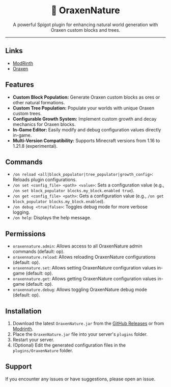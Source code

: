 <h1 align="center">🌱 OraxenNature</h1>
<p align="center">A powerful Spigot plugin for enhancing natural world generation with Oraxen custom blocks and trees.</p>

---

## Links

- [ModRinth](https://modrinth.com/plugin/oraxennature)
- [Oraxen](https://polymart.org/product/629/oraxen)

## Features

-   **Custom Block Population:** Generate Oraxen custom blocks as ores or other natural formations.
-   **Custom Tree Population:** Populate your worlds with unique Oraxen custom trees.
-   **Configurable Growth System:** Implement custom growth and decay mechanics for Oraxen blocks.
-   **In-Game Editor:** Easily modify and debug configuration values directly in-game.
-   **Multi-Version Compatibility:** Supports Minecraft versions from 1.16 to 1.21.8 (experimental).

## Commands

-   `/on reload <all|block_populator|tree_populator|growth_config>`: Reloads plugin configurations.
-   `/on set <config_file> <path> <value>`: Sets a configuration value (e.g., `/on set block_populator blocks.my_block.enabled true`).
-   `/on get <config_file> <path>`: Gets a configuration value (e.g., `/on get block_populator blocks.my_block.enabled`).
-   `/on debug <true|false>`: Toggles debug mode for more verbose logging.
-   `/on help`: Displays the help message.

## Permissions

-   `oraxennature.admin`: Allows access to all OraxenNature admin commands (default: op).
-   `oraxennature.reload`: Allows reloading OraxenNature configurations (default: op).
-   `oraxennature.set`: Allows setting OraxenNature configuration values in-game (default: op).
-   `oraxennature.get`: Allows getting OraxenNature configuration values in-game (default: op).
-   `oraxennature.debug`: Allows toggling OraxenNature debug mode (default: op).

## Installation

1.  Download the latest `OraxenNature.jar` from the [GitHub Releases](https://github.com/Hydr46605/OraxenNature/releases) or from [Modrinth](https://modrinth.com/plugin/oraxennature).
2.  Place the `OraxenNature.jar` file into your server's `plugins` folder.
3.  Restart your server.
4.  (Optional) Edit the generated configuration files in the `plugins/OraxenNature` folder.

## Support

If you encounter any issues or have suggestions, please open an issue.
